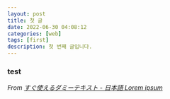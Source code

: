 ```yaml
---
layout: post
title: 첫 글
date: 2022-06-30 04:08:12
categories: [web]
tags: [first]
description: 첫 번째 글입니다.
---
```


### test


*From [すぐ使えるダミーテキスト - 日本語 Lorem ipsum](http://lipsum.sugutsukaeru.jp/index.cgi)*
